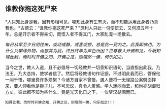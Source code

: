 ##  谁教你拖这死尸来

*人只知此身是我，因有形相可见，哪知此身有生有灭，而不知能运用此身者乃真我也。*古德云：“谁教你拖这死尸来？”灵利人只此一句便悟去，又何须五年十年。总是开示者不得亲切，而悟入者不得其门，大家乱混一场散去。

*每日从早至夕日用往来，或动或静，或喜或怒，总是此一我为之。此我即佛也。为什么只攀缘外物，而忘其为我，终日终年为声色所困？世尊教人开佛知见，今既知得此我，而时时开佛之知，开佛之见，则端然一佛，何乐如之。*

当今之世，教人入道，且不必倡导一切经教并一切善知识语句，当直指出此我，乃法王，乃大总持，使学者信了。然后将经教语句作证据，不过明此我而已，管保他一闻千悟，哪里费许多烦絮？今诸方自家不曾悟，遇人便将一无理路公案劈面摔来，要人仰看他是狮子儿，不可思议，真令人羞煞。学人迷闷而去，和尚亦胡混归方丈，彼此都不知为些什么，竟是光天化日之下，一伙梦汉胡闹而已。

```yang
知得此我，而时时开佛之知，开佛之见，则端然一佛，何乐如之!!!
```



